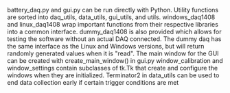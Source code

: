 battery_daq.py and gui.py can be run directly with Python.
Utility functions are sorted into daq_utils, data_utils, gui_utils, and utils.
windows_daq1408 and linux_daq1408 wrap important functions from their respective libraries into a common interface.
dummy_daq1408 is also provided which allows for testing the software without an actual DAQ connected.
The dummy daq has the same interface as the Linux and Windows versions, but will return randomly generated values when it is "read".
The main window for the GUI can be created with create_main_window() in gui.py
window_calibration and window_settings contain subclasses of tk.Tk that create and configure the windows when they are initialized.
Terminator2 in data_utils can be used to end data collection early if certain trigger conditions are met
